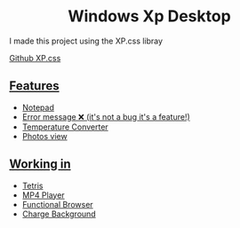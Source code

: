 <h1 align="center">Windows Xp Desktop</h1>
<p>I made this project using the XP.css libray</p>
<a href="https://github.com/botoxparty/XP.css">Github XP.css

## Features

  <ul>
    <li>Notepad</li>
    <li>Error message ❌ (it's not a bug it's a feature!)</li>
    <li>Temperature Converter</li>
    <li>Photos view</li>
  </ul>
  
## Working in

<ul>
  <li>Tetris</li>
  <li>MP4 Player</li>
  <li>Functional Browser</li>
  <li>Charge Background</li>
</ul>
